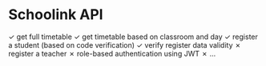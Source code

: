 # Schoolink API 
✓  get full timetable
✓  get timetable based on classroom and day
✓  register a student (based on code verification)
✓  verify register data validity
✗  register a teacher
✗  role-based authentication using JWT
✗  ...
